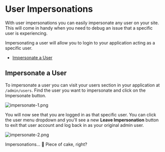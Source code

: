 # User Impersonations

With user impersonations you can easily impersonate any user on your site. This will come in handy when you need to debug an issue that a specific user is experiencing.

Impersonating a user will allow you to login to your application acting as a specific user.

- [Impersonate a User](/docs/{{version}}/features/user-impersonation#impersonate)

<a name="impersonate"></a>
## Impersonate a User

To impersonate a user you can visit your users section in your application at `/admin/users`. Find the user you want to impersonate and click on the Impersonate button.

![impersonate-1.png](https://cdn.devdojo.com/images/april2021/impersonate-1.png)

You will now see that you are logged in as that specific user. You can click the user menu dropdown and you'll see a new **Leave Impersonation** button to exit that user account and log back in as your original admin user.

![impersonate-2.png](https://cdn.devdojo.com/images/april2021/impersonate-2.png)

Impersonations... 🍰 Piece of cake, right?
